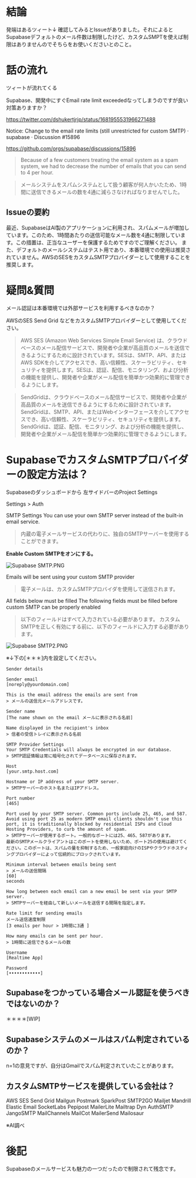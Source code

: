 <!--
title:   AI製アプリが増えたため 開発中のSupabaseのメールは4件/1時間がリミットに 本番環境では別途SMTP を利用する。
tags:    AWSSES,SendGrid,Supabase
id:      23b128504d6c561e4525
private: false
-->
# 結論
発端はあるツィート↓ 確認してみるとIssueがありました。それによるとSupabaseデフォルトのメール件数は制限したけど、カスタムSMPTを使えば制限はありませんのでそちらをお使いくださいとのこと。

# 話の流れ

ツィートが流れてくる

Supabase、開発中にすぐEmail rate limit exceededなってしまうのですが良い対策ありますか？

https://twitter.com/dshukertjrjp/status/1681955531966271488

Notice: Change to the email rate limits (still unrestricted for custom SMTP) · supabase · Discussion #15896

https://github.com/orgs/supabase/discussions/15896

> Because of a few customers treating the email system as a spam system, we had to decrease the number of emails that you can send to 4 per hour.

> メールシステムをスパムシステムとして扱う顧客が何人かいたため、1時間に送信できるメールの数を4通に減らさなければなりませんでした。


## Issueの要約
最近、SupabaseはAI製のアプリケーションに利用され、スパムメールが増加しています。このため、1時間あたりの送信可能なメール数を4通に制限しています。この措置は、正当なユーザーを保護するためですのでご理解ください。
また、デフォルトのメールシステムはテスト用であり、本番環境での使用は推奨されていません。AWSのSESをカスタムSMTPプロバイダーとして使用することを推奨します。

# 疑問&質問
メール認証は本番環境では外部サービスを利用するべきなのか？

AWSのSES
Send Grid
などをカスタムSMTPプロバイダーとして使用してください。

> AWS SES (Amazon Web Services Simple Email Service) は、クラウドベースのメール配信サービスで、開発者や企業が高品質のメールを送信できるようにするために設計されています。SESは、SMTP、API、またはAWS SDKを介してアクセスでき、高い信頼性、スケーラビリティ、セキュリティを提供します。SESは、認証、配信、モニタリング、および分析の機能を提供し、開発者や企業がメール配信を簡単かつ効果的に管理できるようにします。

> SendGridは、クラウドベースのメール配信サービスで、開発者や企業が高品質のメールを送信できるようにするために設計されています。SendGridは、SMTP、API、またはWebインターフェースを介してアクセスでき、高い信頼性、スケーラビリティ、セキュリティを提供します。SendGridは、認証、配信、モニタリング、および分析の機能を提供し、開発者や企業がメール配信を簡単かつ効果的に管理できるようにします。

# SupabaseでカスタムSMTPプロバイダーの設定方法は？

Supabaseのダッシュボードから
左サイドバーのProject Settings

Settings > Auth

SMTP Settings
You can use your own SMTP server instead of the built-in email service.
> 内蔵の電子メールサービスの代わりに、独自のSMTPサーバーを使用することができます。

**Enable Custom SMTPをオンにする。**

![Supabase SMTP.PNG](https://qiita-image-store.s3.ap-northeast-1.amazonaws.com/0/44761/f33a54d6-67c8-2081-8764-77edd8c7acab.png)

Emails will be sent using your custom SMTP provider
> 電子メールは、カスタムSMTPプロバイダを使用して送信されます。

All fields below must be filled
The following fields must be filled before custom SMTP can be properly enabled
> 以下のフィールドはすべて入力されている必要があります。
カスタムSMTPを正しく有効にする前に、以下のフィールドに入力する必要があります。


![Supabase SMTP2.PNG](https://qiita-image-store.s3.ap-northeast-1.amazonaws.com/0/44761/b2cd10b2-8b81-180d-2615-4995abc21b23.png)

※↓下の[＊＊＊]内を設定してください。

```SMTP設定
Sender details

Sender email
[noreply@yourdomain.com]

This is the email address the emails are sent from
> メールの送信元メールアドレスです。

Sender name
[The name shown on the email メールに表示される名前]

Name displayed in the recipient's inbox
> 信者の受信トレイに表示される名前

SMTP Provider Settings
Your SMTP Credentials will always be encrypted in our database.
> SMTP認証情報は常に暗号化されてデータベースに保存されます。

Host
[your.smtp.host.com]

Hostname or IP address of your SMTP server.
> SMTPサーバーのホスト名またはIPアドレス。

Port number
[465]

Port used by your SMTP server. Common ports include 25, 465, and 587.
Avoid using port 25 as modern SMTP email clients shouldn't use this port, it is traditionally blocked by residential ISPs and Cloud Hosting Providers, to curb the amount of spam.
> SMTPサーバーが使用するポート。一般的なポートには25、465、587があります。
最新のSMTPメールクライアントはこのポートを使用しないため、ポート25の使用は避けてください。このポートは、スパムの量を抑制するため、一般家庭向けのISPやクラウドホスティングプロバイダーによって伝統的にブロックされています。

Minimum interval between emails being sent
> メールの送信間隔
[60]
seconds

How long between each email can a new email be sent via your SMTP server.
> SMTPサーバーを経由して新しいメールを送信する間隔を指定します。

Rate limit for sending emails
メール送信速度制限
[3 emails per hour > 1時間に3通 ]

How many emails can be sent per hour.
> 1時間に送信できるメールの数

Username
[Realtime App]

Password
[••••••••••••]

```



## Supabaseをつかっている場合メール認証を使うべきではないのか？
＊＊＊＊[WIP]

## Supabaseシステムのメールはスパム判定されているのか？
n=1の意見ですが、自分はGmailでスパム判定されていたことがあります。

## カスタムSMTPサービスを提供している会社は？

AWS SES
Send Grid
Mailgun
Postmark
SparkPost
SMTP2GO
Mailjet
Mandrill
Elastic Email
SocketLabs
Pepipost
MailerLite
Mailtrap
Dyn
AuthSMTP
JangoSMTP
MailChannels
MailCot
MailerSend
Mailosaur

※AI調べ

# 後記
Supabaseのメールサービスも魅力の一つだったので制限されて残念です。